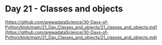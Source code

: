 # Day 21 - Classes and objects
[https://github.com/arewadataScience/30-Days-of-Python/blob/main/21_Day_Classes_and_objects/21_classes_and_objects.md](https://github.com/arewadataScience/30-Days-of-Python/blob/main/21_Day_Classes_and_objects/21_classes_and_objects.md)